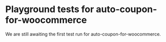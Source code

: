 # Playground tests for auto-coupon-for-woocommerce
We are still awaiting the first test run for auto-coupon-for-woocommerce.
